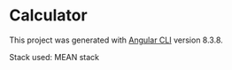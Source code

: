 # Calculator

This project was generated with [Angular CLI](https://github.com/angular/angular-cli) version 8.3.8.

Stack used: MEAN stack
